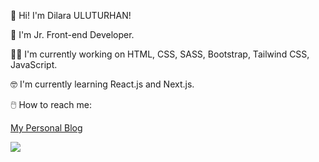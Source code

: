 :wave: Hi! I'm Dilara ULUTURHAN!

:rocket: I'm Jr. Front-end Developer.

:woman_technologist: I'm currently working on HTML, CSS, SASS, Bootstrap, Tailwind CSS, JavaScript.

:nerd_face: I'm currently learning React.js and Next.js.

:computer_mouse: How to reach me: 

[My Personal Blog](https://dilarauluturhan.github.io/dilarauluturhan/)

![](https://user-images.githubusercontent.com/120499369/229214030-c519b3f3-6363-4468-85ef-11fda4aabe18.jpg)
